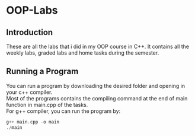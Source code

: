 # OOP-Labs

## Introduction
These are all the labs that i did in my OOP course in C++. It contains all the weekly labs, graded labs and home tasks during the semester.

## Running a Program
You can run a program by downloading the desired folder and opening in your c++ compiler.  
Most of the programs contains the compiling command at the end of main function in main.cpp of the tasks.  
For g++ compiler, you can run the program by:  
```cpp
g++ main.cpp -o main
./main
```
